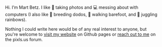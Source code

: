 Hi. I’m Mart Betz. I like  :camera_flash:  taking photos and  :computer:  messing about with computers (I also like :egg: breeding dodos,  :footprints:  walking barefoot, and :rainbow: juggling rainbows).

Nothing I could write here would be of any real interest to anyone, but you're welcome to [visit my website](https://martbetz.github.io) on Github pages or [reach out to me](https://discuss.pixls.us/u/martbetz) on the pixls.us forum.
